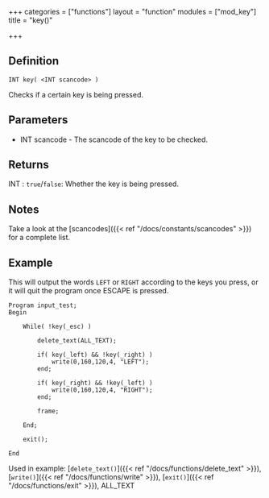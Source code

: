 +++
categories = ["functions"]
layout = "function"
modules = ["mod_key"]
title = "key()"

+++

## Definition

    INT key( <INT scancode> )

Checks if a certain key is being pressed.

## Parameters

- INT scancode - The scancode of the key to be checked.

## Returns

INT : `true`/`false`: Whether the key is being pressed.

## Notes

Take a look at the [scancodes]({{< ref "/docs/constants/scancodes" >}}) for a complete list.

## Example

This will output the words `LEFT` or `RIGHT` according to the keys you press, or it will quit the program once ESCAPE is pressed.

```
Program input_test;
Begin

    While( !key(_esc) )

        delete_text(ALL_TEXT);

        if( key(_left) && !key(_right) )
            write(0,160,120,4, "LEFT");
        end;

        if( key(_right) && !key(_left) )
            write(0,160,120,4, "RIGHT");
        end;

        frame;

    End;

    exit();

End
```

Used in example: [`delete_text()`]({{< ref "/docs/functions/delete_text" >}}), [`write()`]({{< ref "/docs/functions/write" >}}), [`exit()`]({{< ref "/docs/functions/exit" >}}), ALL_TEXT
